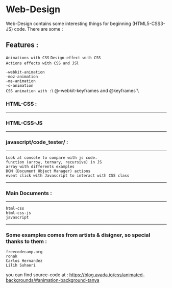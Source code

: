 # Web-Design 

Web-Design contains some interesting things for beginning (HTML5-CSS3-JS) code. There are some : 

## Features :

`Animations with CSS`
`Design-effect with CSS`\
`Actions effects with CSS and JS`\


`-webkit-animation`\
`-moz-animation`\
`-ms-animation`\
`-o-animation`\
`CSS animation with :`\ 
@-webkit-keyframes and @keyframes`\

### HTML-CSS :
---

### HTML-CSS-JS
---

### javascript/code_tester/ :
---

`Look at console to compare with js code.`\
`function (arrow, ternary, recursive) in JS`\
`array with differents examples`\
`DOM (Document Object Manager) actions`\
`event click with Javascript to interact with CSS class`

---

### Main Documents : 
---

`html-css`\
`html-css-js`\
`javascript`

---

### Some examples comes from artists & disigner, so special thanks to them :

```
freecodecamp.org
ronak
Carlos Hernandez
Lilih Suhaeri
```

you can find source-code at :
https://blog.avada.io/css/animated-backgrounds/#animation-background-tanya
